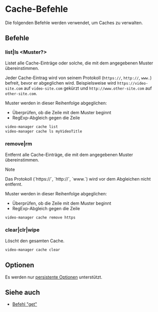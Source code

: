 <!-- markdownlint-disable MD013 -->

# Cache-Befehle

Die folgenden Befehle werden verwendet, um Caches zu verwalten.

<!-- ## Inhaltsverzeichnis -->

<!--toc:start-->
<!-- - [Cache-Befehle](#cache-befehle) -->
<!--   - [Inhaltsverzeichnis](#inhaltsverzeichnis) -->
<!--   - [Befehle](#befehle) -->
<!--     - [list|ls <Muster?>](#listls-muster) -->
<!--     - [remove|rm <Muster>](#removerm-muster) -->
<!--     - [clear|clr|wipe](#clearclrwipe) -->
<!--   - [Optionen](#optionen) -->
<!--   - [Siehe auch](#siehe-auch) -->
<!--toc:end-->

## Befehle

### list|ls <Muster?>

Listet alle Cache-Einträge oder solche, die mit dem angegebenen Muster übereinstimmen.

Jeder Cache-Eintrag wird von seinem Protokoll (`https://`, `http://`, `www.`) befreit, bevor er abgeglichen wird.
Beispielsweise wird `https://video-site.com` auf `video-site.com` gekürzt und `http://www.other-site.com` auf `other-site.com`.

Muster werden in dieser Reihenfolge abgeglichen:

- Überprüfen, ob die Zeile mit dem Muster beginnt
- RegExp-Abgleich gegen die Zeile

```sh
video-manager cache list
video-manager cache ls myVideoTitle
```

### remove|rm <Muster>

Entfernt alle Cache-Einträge, die mit dem angegebenen Muster übereinstimmen.

<div class="admonition NOTE" markdown>
<p class="admonition-title">Note</p>
Das Protokoll (`https://`, `http://`, `www.`) wird vor dem Abgleichen nicht entfernt.
</div>

Muster werden in dieser Reihenfolge abgeglichen:

- Überprüfen, ob die Zeile mit dem Muster beginnt
- RegExp-Abgleich gegen die Zeile

```sh
video-manager cache remove https
```

### clear|clr|wipe

Löscht den gesamten Cache.

```sh
video-manager cache clear
```

## Optionen

Es werden nur [persistente Optionen](./index.md#persistente-optionen) unterstützt.

## Siehe auch

- [Befehl "get"](./get.md)
